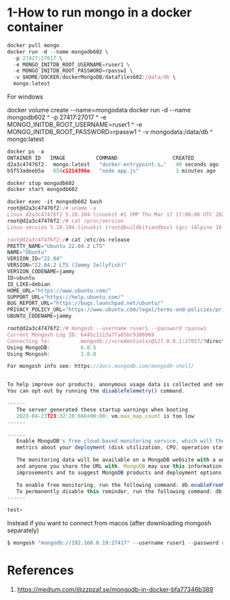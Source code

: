 <h1>1-How to run mongo in a docker container</h1>

```javascript {.line-numbers}
docker pull mongo
docker run -d --name mongodb602 \
  -p 27417:27017 \
  -e MONGO_INITDB_ROOT_USERNAME=ruser1 \
  -e MONGO_INITDB_ROOT_PASSWORD=rpassw1 \
  -v $HOME/DOCKER/dockerMongoDB/datafiles602:/data/db \
  mongo:latest
```
For windows

docker volume create --name=mongodata
docker run -d --name mongodb602 ^
  -p 27417:27017 ^
  -e MONGO_INITDB_ROOT_USERNAME=ruser1 ^
  -e MONGO_INITDB_ROOT_PASSWORD=rpassw1 ^
  -v mongodata:/data/db ^
  mongo:latest

```javascript {.line-numbers}
docker ps -a
ONTAINER ID   IMAGE          COMMAND                  CREATED          STATUS          PORTS                      NAMES
d2a3c47476f2   mongo:latest   "docker-entrypoint.s…"   40 seconds ago   Up 36 seconds   0.0.0.0:27417->27017/tcp   mongodb602
b5f53adeeb5a   654c1214396e   "node app.js"            3 minutes ago    Up 3 minutes                               k8s_kiada_kiada-774d4d6486-t4sx2_default_6eba542a-531d-4836-b323-5fbd0329cc6d_10
```

```javascript {.line-numbers}
docker stop mongodb602
docker start mongodb602
```

```javascript {.line-numbers}
docker exec -it mongodb602 bash
root@d2a3c47476f2:/# uname -a
Linux d2a3c47476f2 5.10.104-linuxkit #1 SMP Thu Mar 17 17:08:06 UTC 2022 x86_64 x86_64 x86_64 GNU/Linux
root@d2a3c47476f2:/# cat /proc/version
Linux version 5.10.104-linuxkit (root@buildkitsandbox) (gcc (Alpine 10.2.1_pre1) 10.2.1 20201203, GNU ld (GNU Binutils) 2.35.2) #1 SMP Thu Mar 17 17:08:06 UTC 2022

root@d2a3c47476f2:/# cat /etc/os-release
PRETTY_NAME="Ubuntu 22.04.2 LTS"
NAME="Ubuntu"
VERSION_ID="22.04"
VERSION="22.04.2 LTS (Jammy Jellyfish)"
VERSION_CODENAME=jammy
ID=ubuntu
ID_LIKE=debian
HOME_URL="https://www.ubuntu.com/"
SUPPORT_URL="https://help.ubuntu.com/"
BUG_REPORT_URL="https://bugs.launchpad.net/ubuntu/"
PRIVACY_POLICY_URL="https://www.ubuntu.com/legal/terms-and-policies/privacy-policy"
UBUNTU_CODENAME=jammy
```

```javascript {.line-numbers}
root@d2a3c47476f2:/# mongosh --username ruser1 --password rpassw1
Current Mongosh Log ID: 6445c1113a7fa85bc9386969
Connecting to:          mongodb://<credentials>@127.0.0.1:27017/?directConnection=true&serverSelectionTimeoutMS=2000&appName=mongosh+1.8.0
Using MongoDB:          6.0.5
Using Mongosh:          1.8.0

For mongosh info see: https://docs.mongodb.com/mongodb-shell/


To help improve our products, anonymous usage data is collected and sent to MongoDB periodically (https://www.mongodb.com/legal/privacy-policy).
You can opt-out by running the disableTelemetry() command.

------
   The server generated these startup warnings when booting
   2023-04-23T23:32:20.666+00:00: vm.max_map_count is too low
------

------
   Enable MongoDB's free cloud-based monitoring service, which will then receive and display
   metrics about your deployment (disk utilization, CPU, operation statistics, etc).

   The monitoring data will be available on a MongoDB website with a unique URL accessible to you
   and anyone you share the URL with. MongoDB may use this information to make product
   improvements and to suggest MongoDB products and deployment options to you.

   To enable free monitoring, run the following command: db.enableFreeMonitoring()
   To permanently disable this reminder, run the following command: db.disableFreeMonitoring()
------

test>
```


Instead if you want to connect from macos (after downloading mongosh separately)

```javascript {.line-numbers}
$ mongosh "mongodb://192.168.0.19:27417" --username ruser1 --password rpassw1
```

# References
1. https://medium.com/@zzpzaf.se/mongodb-in-docker-bfa77346b389